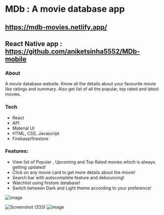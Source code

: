 # MDb : A movie database app

## https://mdb-movies.netlify.app/

## React Native app : https://github.com/aniketsinha5552/MDb-mobile

### About
A movie database website. Know all the details about your favourite movie like ratings and summary. Also get list of all the popular, top rated and latest movies.

### Tech
- React
- API
- Material UI
- HTML, CSS, Javascript
- Firebase/firestore

### Features:
* View list of Popular , Upcoming and Top Rated movies which is always getting updated!
* Click on any movie card to get more details about the movie!
* Search bar with autocomplete feature and debouncing!
* Watchlist using firstore database!
* Switch between Dark and Light theme according to your preference!


![image](https://github.com/aniketsinha5552/MDb/assets/104712880/fa77c5d5-88cf-4f6e-aebd-9b11da3d57dd)

![Screenshot (333)](https://github.com/aniketsinha5552/MDb/assets/104712880/2bf8d67a-6ca9-498e-9e2c-3b60c7ebee24)
![image](https://github.com/aniketsinha5552/MDb/assets/104712880/2b2c4bc2-582a-4943-8d8b-556d7f6e0cd0)




